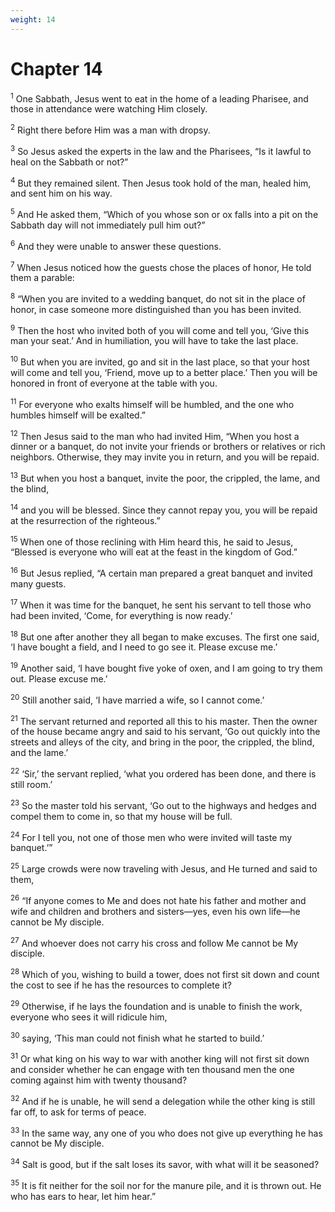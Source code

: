 ```yaml
---
weight: 14
---
```


# Chapter 14

<sup>1</sup> One Sabbath, Jesus went to eat in the home of a leading Pharisee, and those in attendance were watching Him closely. 

<sup>2</sup> Right there before Him was a man with dropsy. 

<sup>3</sup> So Jesus asked the experts in the law and the Pharisees, “Is it lawful to heal on the Sabbath or not?” 

<sup>4</sup> But they remained silent. Then Jesus took hold of the man, healed him, and sent him on his way. 

<sup>5</sup> And He asked them, “Which of you whose son or ox falls into a pit on the Sabbath day will not immediately pull him out?” 

<sup>6</sup> And they were unable to answer these questions. 

<sup>7</sup> When Jesus noticed how the guests chose the places of honor, He told them a parable: 

<sup>8</sup> “When you are invited to a wedding banquet, do not sit in the place of honor, in case someone more distinguished than you has been invited. 

<sup>9</sup> Then the host who invited both of you will come and tell you, ‘Give this man your seat.’ And in humiliation, you will have to take the last place. 

<sup>10</sup> But when you are invited, go and sit in the last place, so that your host will come and tell you, ‘Friend, move up to a better place.’ Then you will be honored in front of everyone at the table with you. 

<sup>11</sup> For everyone who exalts himself will be humbled, and the one who humbles himself will be exalted.” 

<sup>12</sup> Then Jesus said to the man who had invited Him, “When you host a dinner or a banquet, do not invite your friends or brothers or relatives or rich neighbors. Otherwise, they may invite you in return, and you will be repaid. 

<sup>13</sup> But when you host a banquet, invite the poor, the crippled, the lame, and the blind, 

<sup>14</sup> and you will be blessed. Since they cannot repay you, you will be repaid at the resurrection of the righteous.” 

<sup>15</sup> When one of those reclining with Him heard this, he said to Jesus, “Blessed is everyone who will eat at the feast in the kingdom of God.” 

<sup>16</sup> But Jesus replied, “A certain man prepared a great banquet and invited many guests. 

<sup>17</sup> When it was time for the banquet, he sent his servant to tell those who had been invited, ‘Come, for everything is now ready.’ 

<sup>18</sup> But one after another they all began to make excuses. The first one said, ‘I have bought a field, and I need to go see it. Please excuse me.’ 

<sup>19</sup> Another said, ‘I have bought five yoke of oxen, and I am going to try them out. Please excuse me.’ 

<sup>20</sup> Still another said, ‘I have married a wife, so I cannot come.’ 

<sup>21</sup> The servant returned and reported all this to his master. Then the owner of the house became angry and said to his servant, ‘Go out quickly into the streets and alleys of the city, and bring in the poor, the crippled, the blind, and the lame.’ 

<sup>22</sup> ‘Sir,’ the servant replied, ‘what you ordered has been done, and there is still room.’ 

<sup>23</sup> So the master told his servant, ‘Go out to the highways and hedges and compel them to come in, so that my house will be full. 

<sup>24</sup> For I tell you, not one of those men who were invited will taste my banquet.’” 

<sup>25</sup> Large crowds were now traveling with Jesus, and He turned and said to them, 

<sup>26</sup> “If anyone comes to Me and does not hate his father and mother and wife and children and brothers and sisters—yes, even his own life—he cannot be My disciple. 

<sup>27</sup> And whoever does not carry his cross and follow Me cannot be My disciple. 

<sup>28</sup> Which of you, wishing to build a tower, does not first sit down and count the cost to see if he has the resources to complete it? 

<sup>29</sup> Otherwise, if he lays the foundation and is unable to finish the work, everyone who sees it will ridicule him, 

<sup>30</sup> saying, ‘This man could not finish what he started to build.’ 

<sup>31</sup> Or what king on his way to war with another king will not first sit down and consider whether he can engage with ten thousand men the one coming against him with twenty thousand? 

<sup>32</sup> And if he is unable, he will send a delegation while the other king is still far off, to ask for terms of peace. 

<sup>33</sup> In the same way, any one of you who does not give up everything he has cannot be My disciple. 

<sup>34</sup> Salt is good, but if the salt loses its savor, with what will it be seasoned? 

<sup>35</sup> It is fit neither for the soil nor for the manure pile, and it is thrown out. He who has ears to hear, let him hear.” 


